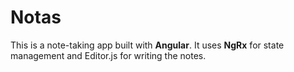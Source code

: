 # Notas

This is a note-taking app built with **Angular**. It uses **NgRx** for state management and Editor.js for writing the notes.

